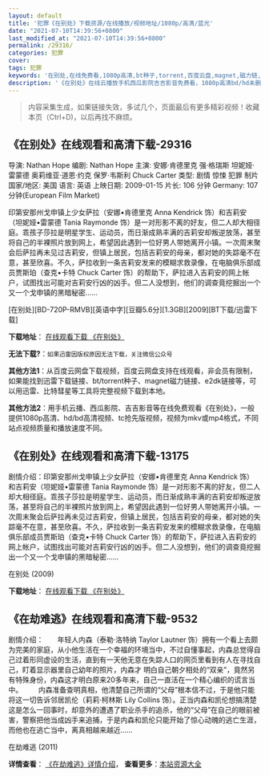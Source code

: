 ```yaml
---
layout: default
title: '犯罪《在别处》下载资源/在线播放/视频地址/1080p/高清/蓝光'
date: "2021-07-10T14:39:56+0800"
last_modified_at: "2021-07-10T14:39:56+0800"
permalink: /29316/
categories: 犯罪
cover:
tags: 犯罪
keywords: '在别处,在线免费看,1080p高清,bt种子,torrent,百度云盘,magnet,磁力链,迅雷下载资源'
description: '《在别处》在线云播放手机西瓜影院吉吉影音免费看，1080p高清bd/hd未删减完整版和tc抢先枪版，mkv/mp4格式，附带bt/torrent种子、magnet/磁力链、百度云盘、网盘资源迅雷下载链接'
---
```


>内容采集生成，如果链接失效，多试几个，页面最后有更多精彩视频！收藏本页（Ctrl+D)，以后再找不麻烦。


## 《在别处》在线观看和高清下载-29316

导演: Nathan Hope 编剧: Nathan Hope 主演: 安娜·肯德里克 强·格瑞斯 坦妮娅·雷蒙德 奥莉维亚·道恩·约克 保罗·韦斯利 Chuck Carter 类型: 剧情 惊悚 犯罪 制片国家/地区: 美国 语言: 英语 上映日期: 2009-01-15 片长: 106 分钟 Germany: 107 分钟(European Film Market)

印第安那州戈申镇上少女萨拉（安娜•肯德里克 Anna Kendrick 饰）和吉莉安（坦妮娅•雷蒙德 Tania Raymonde 饰）是一对形影不离的好友，但二人却大相径庭。乖孩子莎拉是明星学生、运动员，而日渐成熟丰满的吉莉安却叛逆放荡，甚至将自己的半裸照片放到网上，希望因此遇到一位好男人带她离开小镇。一次周末聚会后萨拉再未见过吉莉安，但镇上居民，包括吉莉安的母亲，都对她的失踪毫不在意，甚至欣喜。不久，萨拉收到一条吉莉安发来的模糊求救录像，在电脑俱乐部成员贾斯珀（查克•卡特 Chuck Carter 饰）的帮助下，萨拉进入吉莉安的网上帐户，试图找出可能对吉莉安行凶的凶手。但二人没想到，他们的调查竟挖掘出一个又一个戈申镇的黑暗秘密……


[在别处][BD-720P-RMVB][英语中字][豆瓣5.6分][1.3GB][2009][BT下载/迅雷下载]

**下载地址**： [在线观看下载 《在别处》](https://www.btdx8.com/torrent/elsewhere_2009.html) 


**无法下载?**：`如果迅雷因版权原因无法下载，关注微信公众号 `

**其他方法1**：从百度云网盘下载视频，百度云网盘支持在线观看，非会员有限制，如果能找到迅雷下载链接、bt/torrent种子、magnet磁力链接、e2dk链接等，可以用迅雷、比特彗星等工具将完整视频下载到本地。

**其他方法2**：用手机云播、西瓜影院、吉吉影音等在线免费观看《在别处》，一般提供1080p高清、hd/bd高清视频、tc抢先版视频，视频为mkv或mp4格式，不同站点视频质量和播放速度不同。


## 《在别处》在线观看和高清下载-13175

剧情介绍：印第安那州戈申镇上少女萨拉（安娜•肯德里克 Anna Kendrick 饰）和吉莉安（坦妮娅•雷蒙德 Tania Raymonde 饰）是一对形影不离的好友，但二人却大相径庭。乖孩子莎拉是明星学生、运动员，而日渐成熟丰满的吉莉安却叛逆放荡，甚至将自己的半裸照片放到网上，希望因此遇到一位好男人带她离开小镇。一次周末聚会后萨拉再未见过吉莉安，但镇上居民，包括吉莉安的母亲，都对她的失踪毫不在意，甚至欣喜。不久，萨拉收到一条吉莉安发来的模糊求救录像，在电脑俱乐部成员贾斯珀（查克•卡特 Chuck Carter 饰）的帮助下，萨拉进入吉莉安的网上帐户，试图找出可能对吉莉安行凶的凶手。但二人没想到，他们的调查竟挖掘出一个又一个戈申镇的黑暗秘密……


在别处 (2009)

**下载地址**： [在线观看下载 《在别处》](https://www.btbtdy.me/btdy/dy5954.html) 


## 《在劫难逃》在线观看和高清下载-9532

剧情介绍：　　年轻人内森（泰勒·洛特纳 Taylor Lautner 饰）拥有一个看上去颇为完美的家庭，从小他生活在一个幸福的环境当中，不过自懂事起，内森总觉得自己过着形同虚设的生活，直到有一天他无意在失踪人口的网页里看到有人在寻找自己，盯着显示器里自己幼年的照片，内森才 明白自己朝夕相处的“双亲”，竟然另有特殊身份，内森这才明白原来20多年来，自己一直活在一个精心编织的谎言当中。 　　内森准备查明真相，他清楚自己所谓的“父母”根本信不过，于是他只能将这一切告诉邻居凯伦（莉莉·柯林斯 Lily Collins 饰）。正当内森和凯伦想搞清楚这是怎么一回事时，却意外的遭遇了职业杀手的追杀，他的“父母”在自己的眼前被害，警察把他当成凶手来追捕，于是内森和凯伦只能开始了惊心动魄的逃亡生涯，而他也在逃亡当中，离真相越来越近……


在劫难逃 (2011)

**详情查看**： [《在劫难逃》详情介绍](/movie/9532/)， **查看更多**：[本站资源大全](/movie/t/all/)

